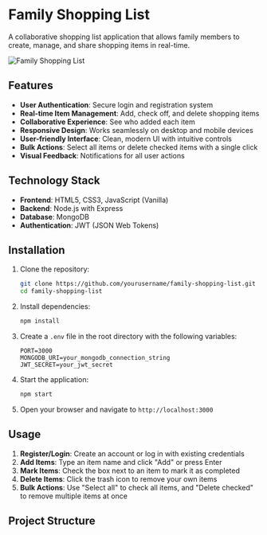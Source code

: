 # Family Shopping List

A collaborative shopping list application that allows family members to create, manage, and share shopping items in real-time.

![Family Shopping List](https://placeholder-for-app-screenshot.com/screenshot.png)

## Features

- **User Authentication**: Secure login and registration system
- **Real-time Item Management**: Add, check off, and delete shopping items
- **Collaborative Experience**: See who added each item
- **Responsive Design**: Works seamlessly on desktop and mobile devices
- **User-friendly Interface**: Clean, modern UI with intuitive controls
- **Bulk Actions**: Select all items or delete checked items with a single click
- **Visual Feedback**: Notifications for all user actions

## Technology Stack

- **Frontend**: HTML5, CSS3, JavaScript (Vanilla)
- **Backend**: Node.js with Express
- **Database**: MongoDB
- **Authentication**: JWT (JSON Web Tokens)

## Installation

1. Clone the repository:

   ```bash
   git clone https://github.com/yourusername/family-shopping-list.git
   cd family-shopping-list
   ```

2. Install dependencies:

   ```bash
   npm install
   ```

3. Create a `.env` file in the root directory with the following variables:

   ```
   PORT=3000
   MONGODB_URI=your_mongodb_connection_string
   JWT_SECRET=your_jwt_secret
   ```

4. Start the application:

   ```bash
   npm start
   ```

5. Open your browser and navigate to `http://localhost:3000`

## Usage

1. **Register/Login**: Create an account or log in with existing credentials
2. **Add Items**: Type an item name and click "Add" or press Enter
3. **Mark Items**: Check the box next to an item to mark it as completed
4. **Delete Items**: Click the trash icon to remove your own items
5. **Bulk Actions**: Use "Select all" to check all items, and "Delete checked" to remove multiple items at once

## Project Structure
